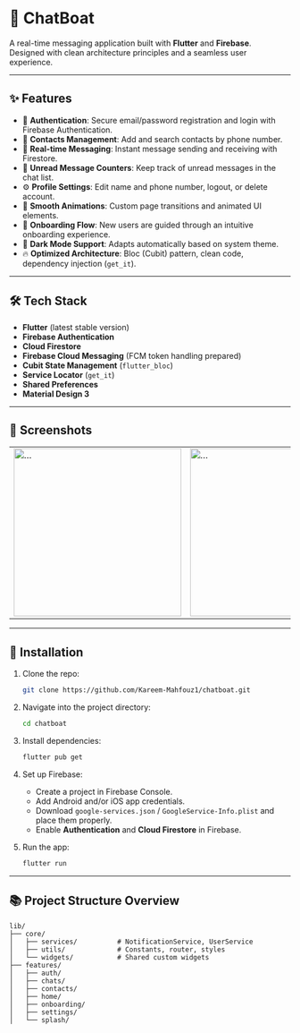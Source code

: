 # 📱 ChatBoat

A real-time messaging application built with **Flutter** and **Firebase**.  
Designed with clean architecture principles and a seamless user experience.

---

## ✨ Features

- 🔐 **Authentication**: Secure email/password registration and login with Firebase Authentication.
- 👥 **Contacts Management**: Add and search contacts by phone number.
- 💬 **Real-time Messaging**: Instant message sending and receiving with Firestore.
- 🔔 **Unread Message Counters**: Keep track of unread messages in the chat list.
- ⚙️ **Profile Settings**: Edit name and phone number, logout, or delete account.
- 🎨 **Smooth Animations**: Custom page transitions and animated UI elements.
- 📲 **Onboarding Flow**: New users are guided through an intuitive onboarding experience.
- 🌙 **Dark Mode Support**: Adapts automatically based on system theme.
- 🔥 **Optimized Architecture**: Bloc (Cubit) pattern, clean code, dependency injection (`get_it`).

---

## 🛠️ Tech Stack

- **Flutter** (latest stable version)
- **Firebase Authentication**
- **Cloud Firestore**
- **Firebase Cloud Messaging** (FCM token handling prepared)
- **Cubit State Management** (`flutter_bloc`)
- **Service Locator** (`get_it`)
- **Shared Preferences**
- **Material Design 3**

---

## 📱 Screenshots
<table>
  <tr>
    <td><img src="https://github.com/user-attachments/assets/19e0a502-a15f-4f6c-abb7-f06e06135f28" alt="…" width="300" /></td>
    <td><img src="https://github.com/user-attachments/assets/3022304f-1998-477d-bed0-e0ad4a2a5c66" alt="…" width="300" /></td>
   <td><img src="https://github.com/user-attachments/assets/71e253b5-8df1-445d-b157-44ccdf657d55" alt="…" width="300" /></td>
   <td><img src="https://github.com/user-attachments/assets/893aaade-3a42-4660-a795-c481fec21270" alt="…" width="300" /></td>
   <td><img src="https://github.com/user-attachments/assets/376393fd-4bd6-4529-9035-6ffe68f14a67" alt="…" width="300" /></td>
  </tr>
</table>

---

## 🚀 Installation

1. Clone the repo:
   ```bash
   git clone https://github.com/Kareem-Mahfouz1/chatboat.git
   ```
2. Navigate into the project directory:
   ```bash
   cd chatboat
   ```
3. Install dependencies:
   ```bash
   flutter pub get
   ```
4. Set up Firebase:
   - Create a project in Firebase Console.
   - Add Android and/or iOS app credentials.
   - Download `google-services.json` / `GoogleService-Info.plist` and place them properly.
   - Enable **Authentication** and **Cloud Firestore** in Firebase.

5. Run the app:
   ```bash
   flutter run
   ```

---

## 📚 Project Structure Overview

```
lib/
├── core/
│   ├── services/          # NotificationService, UserService
│   ├── utils/             # Constants, router, styles
│   └── widgets/           # Shared custom widgets
├── features/
│   ├── auth/
│   ├── chats/
│   ├── contacts/
│   ├── home/
│   ├── onboarding/
│   ├── settings/
│   └── splash/
```
